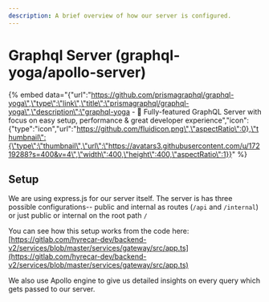 ```yaml
---
description: A brief overview of how our server is configured.
---
```


# Graphql Server \(graphql-yoga/apollo-server\)

{% embed data="{\"url\":\"https://github.com/prismagraphql/graphql-yoga\",\"type\":\"link\",\"title\":\"prismagraphql/graphql-yoga\",\"description\":\"graphql-yoga - 🧘 Fully-featured GraphQL Server with focus on easy setup, performance & great developer experience\",\"icon\":{\"type\":\"icon\",\"url\":\"https://github.com/fluidicon.png\",\"aspectRatio\":0},\"thumbnail\":{\"type\":\"thumbnail\",\"url\":\"https://avatars3.githubusercontent.com/u/17219288?s=400&v=4\",\"width\":400,\"height\":400,\"aspectRatio\":1}}" %}

## Setup

We are using express.js for our server itself.  The server is has three possible configurations-- public and internal as routes \(`/api` and `/internal`\)  or just public or internal on the root path `/`

You can see how this setup works from the code here: [https://gitlab.com/hyrecar-dev/backend-v2/services/blob/master/services/gateway/src/app.ts](https://gitlab.com/hyrecar-dev/backend-v2/services/blob/master/services/gateway/src/app.ts)

We also use Apollo engine to give us detailed insights on every query which gets passed to our server.

